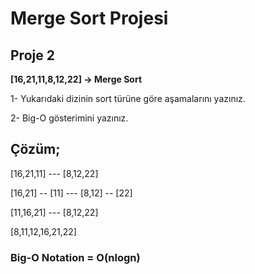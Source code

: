 # Merge Sort Projesi
## Proje 2

<b>[16,21,11,8,12,22] -> Merge Sort </b>

1- Yukarıdaki dizinin sort türüne göre aşamalarını yazınız.

2- Big-O gösterimini yazınız.


## Çözüm;

[16,21,11] --- [8,12,22]

[16,21] -- [11] --- [8,12] -- [22]

[11,16,21] --- [8,12,22]

[8,11,12,16,21,22]

### Big-O Notation = O(nlogn)

